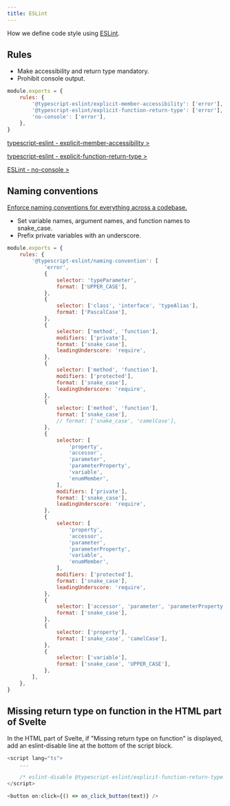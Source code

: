```yaml
---
title: ESLint
---
```


How we define code style using [ESLint](https://eslint.org/).

## Rules

- Make accessibility and return type mandatory.
- Prohibit console output.

```js:.eslintrc.cjs
module.exports = {
	rules: {
		'@typescript-eslint/explicit-member-accessibility': ['error'],
		'@typescript-eslint/explicit-function-return-type': ['error'],
		'no-console': ['error'],
	},
}
```

[typescript-eslint - explicit-member-accessibility >](https://typescript-eslint.io/rules/explicit-member-accessibility/)

[typescript-eslint - explicit-function-return-type >](https://typescript-eslint.io/rules/explicit-function-return-type/)

[ESLint - no-console >](https://eslint.org/docs/latest/rules/no-console)

## Naming conventions

[Enforce naming conventions for everything across a codebase.](https://typescript-eslint.io/rules/naming-convention/)

- Set variable names, argument names, and function names to snake_case.
- Prefix private variables with an underscore.

```js:.eslintrc.cjs
module.exports = {
	rules: {
		'@typescript-eslint/naming-convention': [
			'error',
			{
				selector: 'typeParameter',
				format: ['UPPER_CASE'],
			},
			{
				selector: ['class', 'interface', 'typeAlias'],
				format: ['PascalCase'],
			},
			{
				selector: ['method', 'function'],
				modifiers: ['private'],
				format: ['snake_case'],
				leadingUnderscore: 'require',
			},
			{
				selector: ['method', 'function'],
				modifiers: ['protected'],
				format: ['snake_case'],
				leadingUnderscore: 'require',
			},
			{
				selector: ['method', 'function'],
				format: ['snake_case'],
				// format: ['snake_case', 'camelCase'],
			},
			{
				selector: [
					'property',
					'accessor',
					'parameter',
					'parameterProperty',
					'variable',
					'enumMember',
				],
				modifiers: ['private'],
				format: ['snake_case'],
				leadingUnderscore: 'require',
			},
			{
				selector: [
					'property',
					'accessor',
					'parameter',
					'parameterProperty',
					'variable',
					'enumMember',
				],
				modifiers: ['protected'],
				format: ['snake_case'],
				leadingUnderscore: 'require',
			},
			{
				selector: ['accessor', 'parameter', 'parameterProperty', 'enumMember'],
				format: ['snake_case'],
			},
			{
				selector: ['property'],
				format: ['snake_case', 'camelCase'],
			},
			{
				selector: ['variable'],
				format: ['snake_case', 'UPPER_CASE'],
			},
		],
	},
}
```

## Missing return type on function in the HTML part of Svelte

In the HTML part of Svelte, if "Missing return type on function" is displayed, add an eslint-disable line at the bottom of the script block.

```ts
<script lang="ts">
	...

	/* eslint-disable @typescript-eslint/explicit-function-return-type */
</script>

<button on:click={() => on_click_button(text)} />
```
